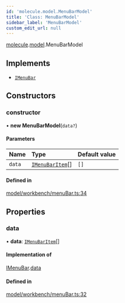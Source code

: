 ```yaml
---
id: 'molecule.model.MenuBarModel'
title: 'Class: MenuBarModel'
sidebar_label: 'MenuBarModel'
custom_edit_url: null
---
```


[molecule](../namespaces/molecule).[model](../namespaces/molecule.model).MenuBarModel

## Implements

-   [`IMenuBar`](../interfaces/molecule.model.IMenuBar)

## Constructors

### constructor

• **new MenuBarModel**(`data?`)

#### Parameters

| Name   | Type                                                          | Default value |
| :----- | :------------------------------------------------------------ | :------------ |
| `data` | [`IMenuBarItem`](../interfaces/molecule.model.IMenuBarItem)[] | `[]`          |

#### Defined in

[model/workbench/menuBar.ts:34](https://github.com/DTStack/molecule/blob/3e6bc450/src/model/workbench/menuBar.ts#L34)

## Properties

### data

• **data**: [`IMenuBarItem`](../interfaces/molecule.model.IMenuBarItem)[]

#### Implementation of

[IMenuBar](../interfaces/molecule.model.IMenuBar).[data](../interfaces/molecule.model.IMenuBar#data)

#### Defined in

[model/workbench/menuBar.ts:32](https://github.com/DTStack/molecule/blob/3e6bc450/src/model/workbench/menuBar.ts#L32)
